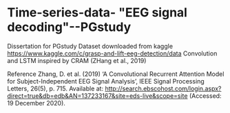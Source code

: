 # Time-series-data- "EEG signal decoding"--PGstudy
Dissertation for PGstudy 
Dataset downloaded from kaggle https://www.kaggle.com/c/grasp-and-lift-eeg-detection/data
Convolution and LSTM inspired by CRAM (ZHang et al., 2019)





Reference
Zhang, D. et al. (2019) ‘A Convolutional Recurrent Attention Model for Subject-Independent EEG Signal Analysis’, IEEE Signal Processing Letters, 26(5), p. 715. Available at: http://search.ebscohost.com/login.aspx?direct=true&db=edb&AN=137233167&site=eds-live&scope=site (Accessed: 19 December 2020).
